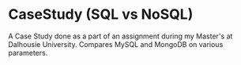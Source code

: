 # CaseStudy (SQL vs NoSQL)

A Case Study done as a part of an assignment during my Master's at Dalhousie University. Compares MySQL and MongoDB on various parameters.
